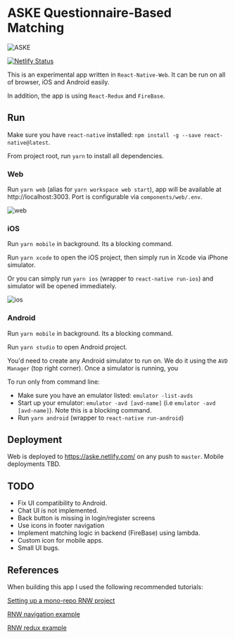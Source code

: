 # ASKE Questionnaire-Based Matching

![ASKE](https://i.imgur.com/xzMzQfg.png)

[![Netlify Status](https://api.netlify.com/api/v1/badges/cf8f0489-08c4-4a68-9992-53b45364440b/deploy-status)](https://app.netlify.com/sites/aske/deploys)

This is an experimental app written in `React-Native-Web`. It can be run on all of browser, iOS and Android easily.

In addition, the app is using `React-Redux` and `FireBase`.

## Run

Make sure you have `react-native` installed: `npm install -g --save react-native@latest`.


From project root, run `yarn` to install all dependencies.

### Web

Run `yarn web` (alias for `yarn workspace web start`), app will be available at http://localhost:3003. Port is configurable via `components/web/.env`.

![web](https://i.imgur.com/qEE1q5a.png)

### iOS

Run `yarn mobile` in background. Its a blocking command.

Run `yarn xcode` to open the iOS project, then simply run in Xcode via iPhone simulator.

Or you can simply run `yarn ios` (wrapper to `react-native run-ios`) and simulator will be opened immediately.

![ios](https://i.imgur.com/y9qfsa5.png)

### Android

Run `yarn mobile` in background. Its a blocking command.

Run `yarn studio` to open Android project.

You'd need to create any Android simulator to run on. We do it using the `AVD Manager` (top right corner). Once a simulator is running, you

To run only from command line: 

* Make sure you have an emulator listed: `emulator -list-avds`
* Start up your emulator: `emulator -avd [avd-name]` (i.e `emulator -avd [avd-name]`). Note this is a blocking command.
* Run `yarn android` (wrapper to `react-native run-android`)

## Deployment

Web is deployed to https://aske.netlify.com/ on any push to `master`. Mobile deployments TBD.

## TODO

* Fix UI compatibility to Android.
* Chat UI is not implemented.
* Back button is missing in login/register screens
* Use icons in footer navigation
* Implement matching logic in backend (FireBase) using lambda.
* Custom icon for mobile apps.
* Small UI bugs.

## References

When building this app I used the following recommended tutorials:

[Setting up a mono-repo RNW project](https://dev.to/brunolemos/tutorial-100-code-sharing-between-ios-android--web-using-react-native-web-andmonorepo-4pej)

[RNW navigation example](https://medium.com/@jonnykalambay/your-first-hybrid-app-in-15-minutes-react-native-on-the-web-2cc2646051e)

[RNW redux example](https://github.com/montogeek/react-native-web-redux)
